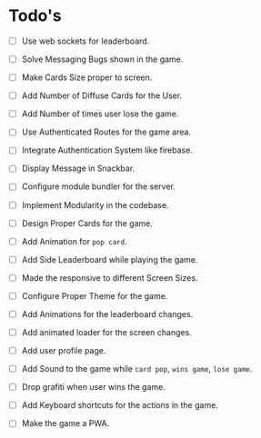# Todo's

- [ ] Use web sockets for leaderboard.
- [ ] Solve Messaging Bugs shown in the game.
- [ ] Make Cards Size proper to screen.
- [ ] Add Number of Diffuse Cards for the User.
- [ ] Add Number of times user lose the game.
- [ ] Use Authenticated Routes for the game area.
- [ ] Integrate Authentication System like firebase.
- [ ] Display Message in Snackbar.
- [ ] Configure module bundler for the server.
- [ ] Implement Modularity in the codebase.
- [ ] Design Proper Cards for the game.
- [ ] Add Animation for `pop card`.
- [ ] Add Side Leaderboard while playing the game.
- [ ] Made the responsive to different Screen Sizes.
- [ ] Configure Proper Theme for the game.
- [ ] Add Animations for the leaderboard changes.
- [ ] Add animated loader for the screen changes.
- [ ] Add user profile page.
- [ ] Add Sound to the game while `card pop`, `wins game`, `lose game`.
- [ ] Drop grafiti when user wins the game.
- [ ] Add Keyboard shortcuts for the actions in the game.
- [ ] Make the game a PWA.

